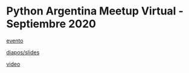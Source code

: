 # Python Argentina Meetup Virtual - Septiembre 2020

[evento](https://www.meetup.com/buenos-aires-python-meetup/events/273344430)

[diapos/slides](https://github.com/akielbowicz/presentations/blob/master/presentaciones/pyar_codesmells/pyar-19-sep-2020/code_smells.ipynb)

[video](https://www.youtube.com/watch?v=y1qzHr-uBwQ)
